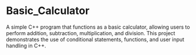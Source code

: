 # Basic_Calculator
A simple C++ program that functions as a basic calculator, allowing users to perform addition, subtraction, multiplication, and division. This project demonstrates the use of conditional statements, functions, and user input handling in C++.
